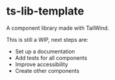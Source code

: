 # ts-lib-template

A component library made with TailWind.

This is still a WIP, next steps are:

- Set up a documentation
- Add tests for all components
- Improve accessibility
- Create other components
